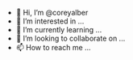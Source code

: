 - 👋 Hi, I’m @coreyalber
- 👀 I’m interested in ...
- 🌱 I’m currently learning ...
- 💞️ I’m looking to collaborate on ...
- 📫 How to reach me ...

<!---
coreyalber/coreyalber is a ✨ special ✨ repository because its `README.md` (this file) appears on your GitHub profile.
You can click the Preview link to take a look at your changes.
--->
